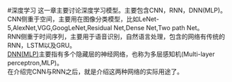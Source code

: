 #深度学习
这一章主要讨论深度学习模型。主要包含CNN，RNN，DNN(MLP)。  
CNN侧重于空间，主要用在图像分类模型，比如LeNet-5,AlexNet,VGG,GoogLeNet,Residual Net,Dense Net,Two path Net。   
RNN侧重于时间序列，主要用于语音识别，自然语言处理，包含的网络有传统的RNN，LSTM以及GRU。  
[DNN(MLP)](https://zhuanlan.zhihu.com/p/29815081)主要指有多个隐藏层的神经网络，也称为多层感知机(Multi-layer perceptron,MLP)。   
在介绍完CNN与RNN之后，就是介绍这两种网络的实际用途了。 
